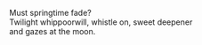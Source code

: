 Must springtime fade?    
Twilight whippoorwill, whistle on, sweet deepener    
and gazes at the moon.    

